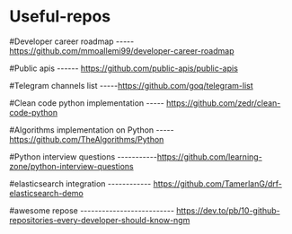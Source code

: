 # Useful-repos
#Developer career roadmap ----- https://github.com/mmoallemi99/developer-career-roadmap

#Public apis ------ https://github.com/public-apis/public-apis

#Telegram channels list -----https://github.com/goq/telegram-list

#Clean code python implementation ----- https://github.com/zedr/clean-code-python

#Algorithms implementation on Python  -----https://github.com/TheAlgorithms/Python

#Python interview questions -----------https://github.com/learning-zone/python-interview-questions

#elasticsearch integration ------------ https://github.com/TamerlanG/drf-elasticsearch-demo

#awesome repose  -------------------------- https://dev.to/pb/10-github-repositories-every-developer-should-know-ngm
